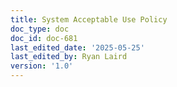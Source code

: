 ```yaml
---
title: System Acceptable Use Policy
doc_type: doc
doc_id: doc-681
last_edited_date: '2025-05-25'
last_edited_by: Ryan Laird
version: '1.0'
---
```


<!-- Unsupported block type: unsupported -->
